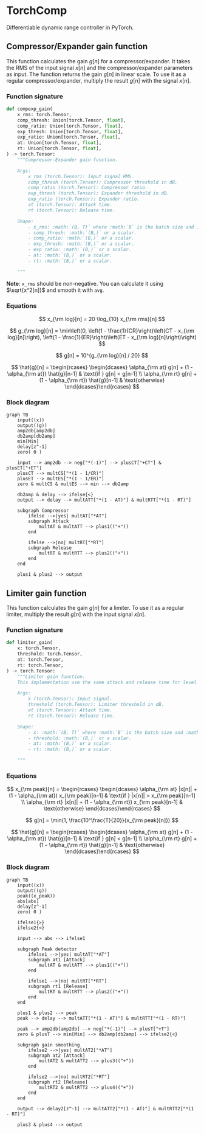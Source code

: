 # TorchComp

Differentiable dynamic range controller in PyTorch.


## Compressor/Expander gain function

This function calculates the gain $g[n]$ for a compressor/expander. 
It takes the RMS of the input signal $x[n]$ and the compressor/expander parameters as input. 
The function returns the gain $g[n]$ in linear scale.
To use it as a regular compressor/expander, multiply the result $g[n]$ with the signal $x[n]$.

### Function signature

```python   
def compexp_gain(
    x_rms: torch.Tensor,
    comp_thresh: Union[torch.Tensor, float],
    comp_ratio: Union[torch.Tensor, float],
    exp_thresh: Union[torch.Tensor, float],
    exp_ratio: Union[torch.Tensor, float],
    at: Union[torch.Tensor, float],
    rt: Union[torch.Tensor, float],
) -> torch.Tensor:
    """Compressor-Expander gain function.

    Args:
        x_rms (torch.Tensor): Input signal RMS.
        comp_thresh (torch.Tensor): Compressor threshold in dB.
        comp_ratio (torch.Tensor): Compressor ratio.
        exp_thresh (torch.Tensor): Expander threshold in dB.
        exp_ratio (torch.Tensor): Expander ratio.
        at (torch.Tensor): Attack time.
        rt (torch.Tensor): Release time.

    Shape:
        - x_rms: :math:`(B, T)` where :math:`B` is the batch size and :math:`T` is the number of samples.
        - comp_thresh: :math:`(B,)` or a scalar.
        - comp_ratio: :math:`(B,)` or a scalar.
        - exp_thresh: :math:`(B,)` or a scalar.
        - exp_ratio: :math:`(B,)` or a scalar.
        - at: :math:`(B,)` or a scalar.
        - rt: :math:`(B,)` or a scalar.

    """
```

__Note__: 
`x_rms` should be non-negative.
You can calculate it using $\sqrt{x^2[n]}$ and smooth it with `avg`.


### Equations

$$
x_{\rm log}[n] = 20 \log_{10} x_{\rm rms}[n]
$$

$$
g_{\rm log}[n] = \min\left(0, \left(1 - \frac{1}{CR}\right)\left(CT - x_{\rm log}[n]\right), \left(1 - \frac{1}{ER}\right)\left(ET - x_{\rm log}[n]\right)\right)
$$

$$
g[n] = 10^{g_{\rm log}[n] / 20}
$$

$$
\hat{g}[n] = \begin{rcases} \begin{dcases}
    \alpha_{\rm at} g[n] + (1 - \alpha_{\rm at}) \hat{g}[n-1] & \text{if } g[n] < g[n-1] \\
    \alpha_{\rm rt} g[n] + (1 - \alpha_{\rm rt}) \hat{g}[n-1] & \text{otherwise}
\end{dcases}\end{rcases}
$$

### Block diagram

```mermaid
graph TB
    input((x))
    output((g))
    amp2db[amp2db]
    db2amp[db2amp]
    min[Min]
    delay[z^-1]
    zero( 0 )

    input --> amp2db --> neg["*(-1)"] --> plusCT["+CT"] & plusET["+ET"]
    plusCT --> multCS["*(1 - 1/CR)"]
    plusET --> multES["*(1 - 1/ER)"]
    zero & multCS & multES --> min --> db2amp

    db2amp & delay --> ifelse{<}
    output --> delay --> multATT["*(1 - AT)"] & multRTT["*(1 - RT)"]

    subgraph Compressor
        ifelse -->|yes| multAT["*AT"]
        subgraph Attack
            multAT & multATT --> plus1(("+"))
        end

        ifelse -->|no| multRT["*RT"]
        subgraph Release
            multRT & multRTT --> plus2(("+"))
        end
    end

    plus1 & plus2 --> output
```

## Limiter gain function

This function calculates the gain $g[n]$ for a limiter.
To use it as a regular limiter, multiply the result $g[n]$ with the input signal $x[n]$.

### Function signature

```python
def limiter_gain(
    x: torch.Tensor,
    threshold: torch.Tensor,
    at: torch.Tensor,
    rt: torch.Tensor,
) -> torch.Tensor:
    """Limiter gain function.
    This implementation use the same attack and release time for level detection and gain smoothing.

    Args:
        x (torch.Tensor): Input signal.
        threshold (torch.Tensor): Limiter threshold in dB.
        at (torch.Tensor): Attack time.
        rt (torch.Tensor): Release time.

    Shape:
        - x: :math:`(B, T)` where :math:`B` is the batch size and :math:`T` is the number of samples.
        - threshold: :math:`(B,)` or a scalar.
        - at: :math:`(B,)` or a scalar.
        - rt: :math:`(B,)` or a scalar.

    """
```

### Equations

$$
x_{\rm peak}[n] = \begin{rcases} \begin{dcases}
    \alpha_{\rm at} |x[n]| + (1 - \alpha_{\rm at}) x_{\rm peak}[n-1] & \text{if } |x[n]| > x_{\rm peak}[n-1] \\
    \alpha_{\rm rt} |x[n]| + (1 - \alpha_{\rm rt}) x_{\rm peak}[n-1] & \text{otherwise}
\end{dcases}\end{rcases}
$$

$$
g[n] = \min(1, \frac{10^\frac{T}{20}}{x_{\rm peak}[n]})
$$

$$
\hat{g}[n] = \begin{rcases} \begin{dcases}
    \alpha_{\rm at} g[n] + (1 - \alpha_{\rm at}) \hat{g}[n-1] & \text{if } g[n] < g[n-1] \\
    \alpha_{\rm rt} g[n] + (1 - \alpha_{\rm rt}) \hat{g}[n-1] & \text{otherwise}
\end{dcases}\end{rcases}
$$


### Block diagram

```mermaid
graph TB
    input((x))
    output((g))
    peak((x_peak))
    abs[abs]
    delay[z^-1]
    zero( 0 )

    ifelse1{>}
    ifelse2{<}

    input --> abs --> ifelse1

    subgraph Peak detector
        ifelse1 -->|yes| multAT["*AT"]
        subgraph at1 [Attack]
            multAT & multATT --> plus1(("+"))
        end

        ifelse1 -->|no| multRT["*RT"]
        subgraph rt1 [Release]
            multRT & multRTT --> plus2(("+"))
        end
    end
    
    plus1 & plus2 --> peak
    peak --> delay --> multATT["*(1 - AT)"] & multRTT["*(1 - RT)"]

    peak --> amp2db[amp2db] --> neg["*(-1)"] --> plusT["+T"]
    zero & plusT --> min[Min] --> db2amp[db2amp] --> ifelse2{<}

    subgraph gain smoothing
        ifelse2 -->|yes| multAT2["*AT"]
        subgraph at2 [Attack]
            multAT2 & multATT2 --> plus3(("+"))
        end

        ifelse2 -->|no| multRT2["*RT"]
        subgraph rt2 [Release]
            multRT2 & multRTT2 --> plus4(("+"))
        end
    end

    output --> delay2[z^-1] --> multATT2["*(1 - AT)"] & multRTT2["*(1 - RT)"]

    plus3 & plus4 --> output
```